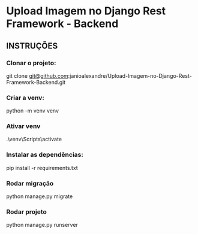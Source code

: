 # Upload Imagem no Django Rest Framework - Backend

## INSTRUÇÕES

### Clonar o projeto:

git clone git@github.com:janioalexandre/Upload-Imagem-no-Django-Rest-Framework-Backend.git

### Criar a venv:

python -m venv venv

### Ativar venv

.\venv\Scripts\activate

### Instalar as dependências:

pip install -r requirements.txt

### Rodar migração

python manage.py migrate

### Rodar projeto 

python manage.py runserver